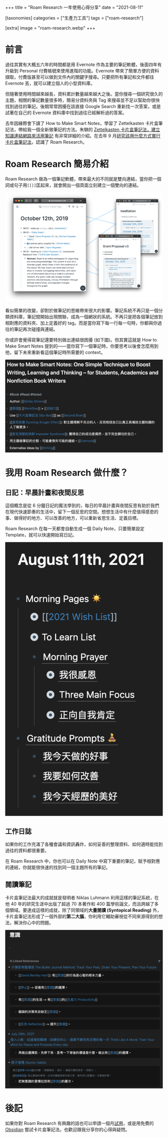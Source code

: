 +++
title = "Roam Research 一年使用心得分享"
date = "2021-08-11"

[taxonomies]
categories = ["生產力工具"]
tags = ["roam-research"]

[extra]
image = "roam-research.webp"
+++

# 前言

過往其實有大概五六年的時間都是用 Evernote 作為主要的筆記軟體，後面四年有升級到 Personal 付費帳號來使用進階的功能。Evernote 帶來了簡單方便的資料擷取，付費版甚至可以做到文件內的關鍵字搜尋。只要把所有筆記和文件都往 Evernote 丟，就可以建立個人的小型資料庫。

但隨著使用時間越來越長，資料累計數量越來越大之後。當你搜尋一個研究很久的主題，相關的筆記數量很多時，簡易分資料夾與 Tag 來搜尋並不足以幫助你很快找到過往的筆記。後期常常困擾在該直接 Google Search 重新找一次答案，或是試著在自己的 Evernote 資料庫中找到過往已經解析過的答案。

<!-- more -->

去年因緣際會下讀了 How to Make Smart Notes，學習了 Zettelkasten 卡片盒筆記法，帶給我一個全新做筆記的方法。朱騏的 [Zettelkasten 卡片盒筆記法，建立知識連結網路來活用筆記](https://medium.com/pm%E7%9A%84%E7%94%9F%E7%94%A2%E5%8A%9B%E5%B7%A5%E5%85%B7%E7%AE%B1/zettelkasten%E5%8D%A1%E7%89%87%E7%9B%92%E7%AD%86%E8%A8%98%E6%B3%95-%E5%BB%BA%E7%AB%8B%E7%9F%A5%E8%AD%98%E9%80%A3%E7%B5%90%E7%B6%B2%E8%B7%AF%E4%BE%86%E6%B4%BB%E7%94%A8%E7%AD%86%E8%A8%98-f85a91729521) 有非常詳細的介紹。在去年 9 月[研究該用什麼方式實行卡片盒筆記法](@/reading-notes/how-to-take-smart-notes/index.md)，認識了 Roam Research。

# Roam Research 簡易介紹

Roam Research 做為一個筆記軟體，帶來最大的不同就是雙向連結，當你把一個詞或句子用`[[]]`匡起來，就會開出一個頁面立刻建立一個雙向的連結。

[![](roam-research.webp)](https://roamresearch.com/)

看似簡單的改變，卻對於做筆記的思維帶來很大的影響。筆記系統不再只是一個分類資料庫，筆記間開始出現關聯，成為一個網狀的系統。不再只是把各個筆記放到相對應的資料夾、加上定義好的 tag。而是當你寫下每一行每一句時，你都與你過往的筆記再次碰撞與連結。

你或許會覺得寫筆記還要特別做出連結很困擾 (如下圖)。但其實這就是 How to Make Smart Notes 提到的——當你寫下一個筆記時，你要思考以後會怎麼用到他，留下未來重新看這個筆記時所需要的 context。

![](note-example.webp)

# 我用 Roam Research 做什麼？

## 日記：早晨計畫和夜間反思

這個概念是從 6 分鐘日記的魔法學到的，每日的早晨計畫與夜間反思有助於我們在現代快速節奏的生活中，留下一個反思的空間。想想生活中有什麼值得感恩的事、做得好的地方、可以改善的地方，可以重新省思生活、定義目標。

Roam Research 在每一天都會自動生成一個 Daily Note，只要簡單設定 Template，就可以快速開始寫日記。

![](journaling.webp)

## 工作日誌

如果你的工作充滿了各種會議和資訊轟炸，如何妥善的整理資料、如何適時能找到過往的資料都很重要。

在 Roam Research 中，你也可以在 Daily Note 中寫下重要的筆記，賦予相對應的連結，你就能很快速的找到同一個主題所有的筆記。

## 閱讀筆記

卡片盒筆記法最大的成就就是發明者 Niklas Luhmann 利用這樣的筆記系統，在他 40 年的研究生涯中出版了超過 70 本著作和 400 篇學術論文，而且跨越了多個領域。要達成這樣的成就，除了同領域的**大量閱讀 (Syntopical Reading)** 外，卡片盒筆記法形成了一個外部的**第二大腦**，你利用它輔助審視從不同來源得到的想法，解決你心中的問題。

![](linked-notes.webp)

# 後記

如果你對 Roam Research 有興趣的話也可以申請一個月[試用](https://roamresearch.com/#/signup)，或是用免費的 [Obsidian](https://obsidian.md/) 嘗試卡片盒筆記法。也歡迎跟我分享你的心得與疑問。
